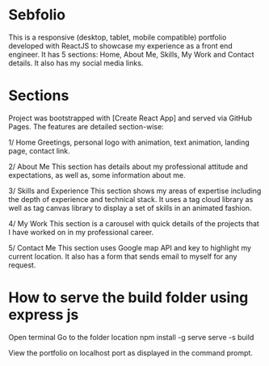 # Sebfolio

This is a responsive (desktop, tablet, mobile compatible) portfolio developed with ReactJS to showcase my experience as a front end engineer.
It has 5 sections: Home, About Me, Skills, My Work and Contact details.
It also has my social media links.

# Sections

Project was bootstrapped with [Create React App] and served via GitHub Pages.
The features are detailed section-wise:

1/ Home
Greetings, personal logo with animation, text animation, landing page, contact link.

2/ About Me
This section has details about my professional attitude and expectations, as well as, some information about me.

3/ Skills and Experience
This section shows my areas of expertise including the depth of experience and technical stack.
It uses a tag cloud library as well as tag canvas library to display a set of skills in an animated fashion.

4/ My Work
This section is a carousel with quick details of the projects that I have worked on in my professional career.

5/ Contact Me
This section uses Google map API and key to highlight my current location.
It also has a form that sends email to myself for any request.

# How to serve the build folder using express js

Open terminal
Go to the folder location
npm install -g serve
serve -s build

View the portfolio on localhost port as displayed in the command prompt.
